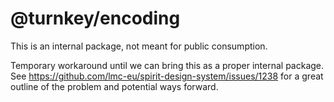 # @turnkey/encoding

This is an internal package, not meant for public consumption.

Temporary workaround until we can bring this as a proper internal package. See https://github.com/lmc-eu/spirit-design-system/issues/1238 for a great outline of the problem and potential ways forward.
